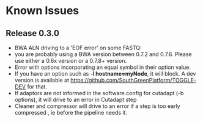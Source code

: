 # Known Issues

## Release 0.3.0

* BWA ALN driving to a 'EOF error' on some FASTQ:
 * you are probably using a BWA version between 0.7.2 and 0.7.6. Please use either a 0.6x version or a 0.7.8+ version.
* Error with options incorporating an equal symbol in their option value.
 * If you have an option such as **-l hostname=myNode**, it will block. A dev version is available at https://github.com/SouthGreenPlatform/TOGGLE-DEV for that.
* If adaptors are not informed in the software.config for cutadapt (-b options), it will drive to an error in Cutadapt step
* Cleaner and compressor will drive to an error if a step is too early compressed , ie before the pipeline needs it.
